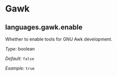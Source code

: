   # Gawk
  


## languages\.gawk\.enable

Whether to enable tools for GNU Awk development\.



*Type:*
boolean



*Default:*
` false `



*Example:*
` true `
